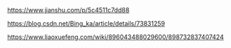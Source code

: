 https://www.jianshu.com/p/5c4511c7dd88 

https://blog.csdn.net/Bing_ka/article/details/73831259 

https://www.liaoxuefeng.com/wiki/896043488029600/898732837407424 